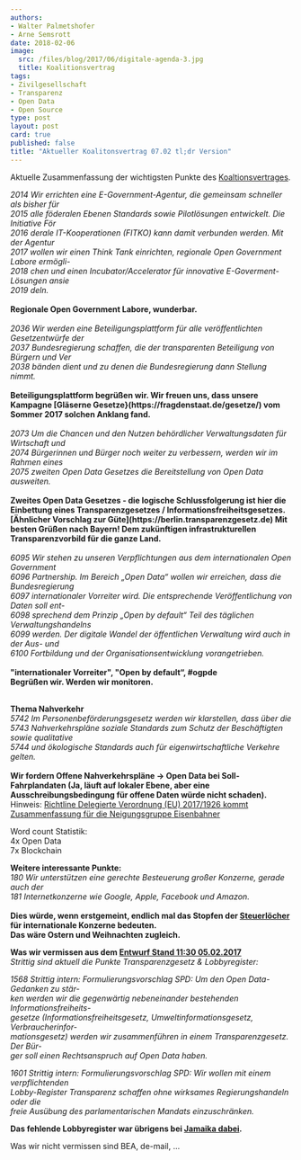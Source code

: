 ```yaml
---
authors: 
- Walter Palmetshofer
- Arne Semsrott
date: 2018-02-06
image:
  src: /files/blog/2017/06/digitale-agenda-3.jpg
  title: Koalitionsvertrag
tags:
- Zivilgesellschaft
- Transparenz 
- Open Data
- Open Source
type: post
layout: post
card: true
published: false
title: "Aktueller Koalitonsvertrag 07.02 tl;dr Version" 
---
```



Aktuelle Zusammenfassung der wichtigsten Punkte des [Koaltionsvertrages](https://www.cdu.de/system/tdf/media/dokumente/koalitionsvertrag_2018.pdf?file=1).

<i>
2014 Wir errichten eine E-Government-Agentur, die gemeinsam schneller als bisher für <br>
2015 alle föderalen Ebenen Standards sowie Pilotlösungen entwickelt. Die Initiative För <br>
2016 derale IT-Kooperationen (FITKO) kann damit verbunden werden. Mit der Agentur <br>
2017 wollen wir einen Think Tank einrichten, regionale Open Government Labore ermögli- <br>
2018 chen und einen Incubator/Accelerator für innovative E-Goverment-Lösungen ansie <br>
2019 deln.  <br></i>
<br>
<b>Regionale Open Government Labore, wunderbar.</b>
<br><br>
<i>
2036 Wir werden eine Beteiligungsplattform für alle veröffentlichten Gesetzentwürfe der<br>
2037 Bundesregierung schaffen, die der transparenten Beteiligung von Bürgern und Ver<br>
2038 bänden dient und zu denen die Bundesregierung dann Stellung nimmt. <br></i>
<br>
<b>Beteiligungsplattform begrüßen wir. Wir freuen uns, dass unsere Kampagne [Gläserne Gesetze}(https://fragdenstaat.de/gesetze/) vom Sommer 2017 solchen Anklang fand.</b>
<br><br>
<i>
2073 Um die Chancen und den Nutzen behördlicher Verwaltungsdaten für Wirtschaft und <br>
2074 Bürgerinnen und Bürger noch weiter zu verbessern, werden wir im Rahmen eines <br>
2075 zweiten Open Data Gesetzes die Bereitstellung von Open Data ausweiten. <br></i>
<br>
<b>Zweites Open Data Gesetzes - die logische Schlussfolgerung ist hier die Einbettung eines Transparenzgesetzes / Informationsfreiheitsgesetzes. [Ähnlicher Vorschlag zur Güte](https://berlin.transparenzgesetz.de)
Mit besten Grüßen nach Bayern! Dem zukünftigen infrastrukturellen Transparenzvorbild für die ganze Land.</b>
<br><br>
<i>
6095 Wir stehen zu unseren Verpflichtungen aus dem internationalen Open Government<br>
6096 Partnership. Im Bereich „Open Data“ wollen wir erreichen, dass die Bundesregierung<br>
6097 internationaler Vorreiter wird. Die entsprechende Veröffentlichung von Daten soll ent-<br>
6098 sprechend dem Prinzip „Open by default“ Teil des täglichen Verwaltungshandelns<br>
6099 werden. Der digitale Wandel der öffentlichen Verwaltung wird auch in der Aus- und<br>
6100 Fortbildung und der Organisationsentwicklung vorangetrieben. <br></i>
<br>
<b>"internationaler Vorreiter", "Open by default“, #ogpde
<br>Begrüßen wir. Werden wir monitoren.</b>
<br><br>

<b>Thema Nahverkehr</b> <i><br>
5742 Im Personenbeförderungsgesetz werden wir klarstellen, dass über die<br>
5743 Nahverkehrspläne soziale Standards zum Schutz der Beschäftigten sowie qualitative<br>
5744 und ökologische Standards auch für eigenwirtschaftliche Verkehre gelten. <br></i>
<br>
<b>Wir fordern Offene Nahverkehrspläne -> Open Data bei Soll-Fahrplandaten (Ja, läuft auf lokaler Ebene, aber eine Ausschreibungsbedingung für offene Daten würde nicht schaden).</b>
<br>
Hinweis: [Richtline Delegierte Verordnung (EU) 2017/1926 kommt](http://eur-lex.europa.eu/legal-content/DE/TXT/?uri=CELEX:32017R1926)<br>
[Zusammenfassung für die Neigungsgruppe Eisenbahner](https://pad.okfn.de/p/koalitionsvertrag-bahn) 
<br>

Word count Statistik:<br>
4x Open Data<br>
7x Blockchain<br>

**Weitere interessante Punkte:** <i><br>
180 Wir unterstützen eine gerechte Besteuerung großer Konzerne, gerade auch der<br>
181 Internetkonzerne wie Google, Apple, Facebook und Amazon.  <br></i>
<br>
<b>Dies würde, wenn erstgemeint, endlich mal das Stopfen der [Steuerlöcher](https://media.ccc.de/v/34c3-9047-taxation) für internationale Konzerne bedeuten. <br>
Das wäre Ostern und Weihnachten zugleich. </b>
<br>



**Was wir vermissen aus dem [Entwurf Stand 11:30 05.02.2017](http://www.rp-online.de/polopoly_fs/entwurf-des-koalitionsvertrags-als-pdf-dokument-1.7372625.1517927616!file/1.pdf)**
<br>
<i>
Strittig sind aktuell die Punkte Transparenzgesetz & Lobbyregister:

1568 
Strittig intern: Formulierungsvorschlag SPD: Um den Open Data-Gedanken zu stär-<br>
ken werden wir die gegenwärtig nebeneinander bestehenden Informationsfreiheits-<br>
gesetze (Informationsfreiheitsgesetz, Umweltinformationsgesetz, Verbraucherinfor-<br>
mationsgesetz) werden wir zusammenführen in einem Transparenzgesetz. Der Bür-<br>
ger soll einen Rechtsanspruch auf Open Data haben.<br>

1601 
Strittig intern: Formulierungsvorschlag SPD: Wir wollen mit einem verpflichtenden<br>
Lobby-Register Transparenz schaffen ohne wirksames Regierungshandeln oder die<br>
freie Ausübung des parlamentarischen Mandats einzuschränken.<br></i>

<b>Das fehlende Lobbyregister war übrigens bei [Jamaika dabei](https://twitter.com/a_watch/status/961211427926282243).</b>


Was wir nicht vermissen sind BEA, de-mail, ... 

